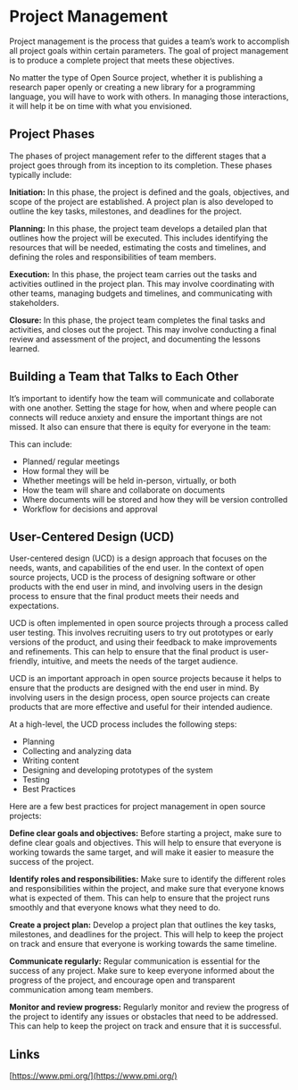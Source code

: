 # Project Management

Project management is the process that guides a team’s work to accomplish all project goals within certain parameters. The goal of project management is to produce a complete project that meets these objectives. 

No matter the type of Open Source project, whether it is publishing a research paper openly or creating a new library for a programming language, you will have to work with others. In managing those interactions, it will help it be on time with what you envisioned.

## Project Phases
The phases of project management refer to the different stages that a project goes through from its inception to its completion. These phases typically include:

**Initiation:** In this phase, the project is defined and the goals, objectives, and scope of the project are established. A project plan is also developed to outline the key tasks, milestones, and deadlines for the project.

**Planning:** In this phase, the project team develops a detailed plan that outlines how the project will be executed. This includes identifying the resources that will be needed, estimating the costs and timelines, and defining the roles and responsibilities of team members.

**Execution:** In this phase, the project team carries out the tasks and activities outlined in the project plan. This may involve coordinating with other teams, managing budgets and timelines, and communicating with stakeholders.

**Closure:** In this phase, the project team completes the final tasks and activities, and closes out the project. This may involve conducting a final review and assessment of the project, and documenting the lessons learned.

## Building a Team that Talks to Each Other
It’s important to identify how the team will communicate and collaborate with one another. Setting the stage for how, when and where people can connects will reduce anxiety and ensure the important things are not missed. It also can ensure that there is equity for everyone in the team:

This can include:

- Planned/ regular meetings
- How formal they will be
- Whether meetings will be held in-person, virtually, or both
- How the team will share and collaborate on documents
- Where documents will be stored and how they will be version controlled
- Workflow for decisions and approval

## User-Centered Design (UCD)
User-centered design (UCD) is a design approach that focuses on the needs, wants, and capabilities of the end user. In the context of open source projects, UCD is the process of designing software or other products with the end user in mind, and involving users in the design process to ensure that the final product meets their needs and expectations.

UCD is often implemented in open source projects through a process called user testing. This involves recruiting users to try out prototypes or early versions of the product, and using their feedback to make improvements and refinements. This can help to ensure that the final product is user-friendly, intuitive, and meets the needs of the target audience.

UCD is an important approach in open source projects because it helps to ensure that the products are designed with the end user in mind. By involving users in the design process, open source projects can create products that are more effective and useful for their intended audience.

At a high-level, the UCD process includes the following steps: 

- Planning
- Collecting and analyzing data
- Writing content
- Designing and developing prototypes of the system
- Testing
- Best Practices

Here are a few best practices for project management in open source projects:

**Define clear goals and objectives:** Before starting a project, make sure to define clear goals and objectives. This will help to ensure that everyone is working towards the same target, and will make it easier to measure the success of the project.

**Identify roles and responsibilities:** Make sure to identify the different roles and responsibilities within the project, and make sure that everyone knows what is expected of them. This can help to ensure that the project runs smoothly and that everyone knows what they need to do.

**Create a project plan:** Develop a project plan that outlines the key tasks, milestones, and deadlines for the project. This will help to keep the project on track and ensure that everyone is working towards the same timeline.

**Communicate regularly:** Regular communication is essential for the success of any project. Make sure to keep everyone informed about the progress of the project, and encourage open and transparent communication among team members.

**Monitor and review progress:** Regularly monitor and review the progress of the project to identify any issues or obstacles that need to be addressed. This can help to keep the project on track and ensure that it is successful.

## Links
[https://www.pmi.org/](https://www.pmi.org/)

